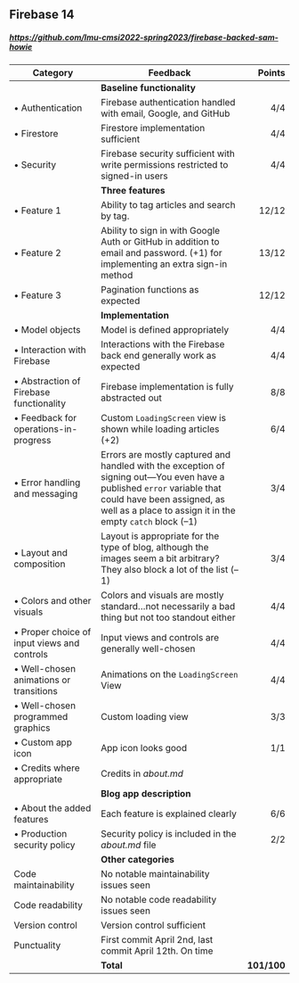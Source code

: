 

## Firebase 14

##### https://github.com/lmu-cmsi2022-spring2023/firebase-backed-sam-howie

| Category | Feedback | Points |
| --- | --- | ---: |
| | **Baseline functionality** | |
| • Authentication | Firebase authentication handled with email, Google, and GitHub | 4/4 |
| • Firestore | Firestore implementation sufficient | 4/4 |
| • Security | Firebase security sufficient with write permissions restricted to signed-in users | 4/4 |
| | **Three features** | |
| • Feature 1 | Ability to tag articles and search by tag. | 12/12 |
| • Feature 2 | Ability to sign in with Google Auth or GitHub in addition to email and password. (+1) for implementing an extra sign-in method | 13/12 |
| • Feature 3 | Pagination functions as expected | 12/12 |
| | **Implementation** | |
| • Model objects | Model is defined appropriately | 4/4 |
| • Interaction with Firebase | Interactions with the Firebase back end generally work as expected | 4/4 |
| • Abstraction of Firebase functionality | Firebase implementation is fully abstracted out | 8/8 |
| • Feedback for operations-in-progress | Custom `LoadingScreen` view is shown while loading articles (+2) | 6/4 |
| • Error handling and messaging | Errors are mostly captured and handled with the exception of signing out—You even have a published `error` variable that could have been assigned, as well as a place to assign it in the empty `catch` block (–1) | 3/4 |
| • Layout and composition | Layout is appropriate for the type of blog, although the images seem a bit arbitrary? They also block a lot of the list (–1) | 3/4 |
| • Colors and other visuals | Colors and visuals are mostly standard…not necessarily a bad thing but not too standout either | 4/4 |
| • Proper choice of input views and controls | Input views and controls are generally well-chosen | 4/4 |
| • Well-chosen animations or transitions | Animations on the `LoadingScreen` View | 4/4 |
| • Well-chosen programmed graphics | Custom loading view | 3/3 |
| • Custom app icon | App icon looks good | 1/1 |
| • Credits where appropriate | Credits in _about.md_ |  |
| | **Blog app description** | |
| • About the added features | Each feature is explained clearly | 6/6 |
| • Production security policy | Security policy is included in the _about.md_ file | 2/2 |
| | **Other categories** | |
| Code maintainability | No notable maintainability issues seen |  |
| Code readability | No notable code readability issues seen |  |
| Version control | Version control sufficient |  |
| Punctuality | First commit April 2nd, last commit April 12th. On time |  |
| | **Total** | **101/100** |


